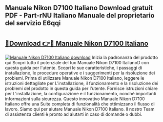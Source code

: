 ## Manuale Nikon D7100 Italiano Download gratuit PDF - Part-rNU Italiano Manuale del proprietario del servizio E6qqi

# <h2><a href="http://df94ygb.blite.top/?on=Manuale+Nikon+D7100+Italiano">🔗Download 👉🔴 Manuale Nikon D7100 Italiano</a></h2>

[![Manuale Nikon D7100 Italiano download](https://i.imgur.com/lujVjoI.png)](http://df94ygb.blite.top/?on=Manuale+Nikon+D7100+Italiano)
Inizia la padronanza del prodotto qui Scopri tutto il potenziale del tuo Manuale Nikon D7100 ItalianoD con questa guida per l'utente. Scopri le sue caratteristiche, i passaggi di installazione, le procedure operative e i suggerimenti per la risoluzione dei problemi. Prima di utilizzare Manuale Nikon D7100 Italiano, leggere le istruzioni dettagliate per L'installazione, il funzionamento e la risoluzione dei problemi del prodotto in questa guida per l'utente. Fornisce istruzioni chiare per L'installazione, la configurazione e il funzionamento, nonché importanti informazioni sulla sicurezza. Questo innovativo Manuale Nikon D7100 Italiano offre una Suite completa di funzionalità che ottimizzano il flusso di lavoro. Siamo qui per aiutare Manuale Nikon D7100 Italiano. Il nostro Team di assistenza clienti è pronto ad aiutarti in caso di domande o dubbi.
